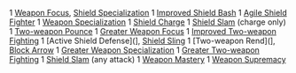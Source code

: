 

   1 [Weapon Focus](http://www.d20srd.org/srd/feats.htm#weaponFocus), [Shield Specialization]()
   1 [Improved Shield Bash](http://www.d20srd.org/srd/feats.htm#improvedShieldBash)
   1 [Agile Shield Fighter]()
   1 [Weapon Specialization](http://www.d20srd.org/srd/feats.htm#weaponSpecialization)
   1 [Shield Charge]()
   1 [Shield Slam](http://dndtools.eu/feats/complete-warrior--61/shield-slam--2592/) (charge only)
   1 [Two-weapon Pounce]()
   1 [Greater Weapon Focus](http://www.d20srd.org/srd/feats.htm#greaterWeaponFocus)
   1 [Improved Two-weapon Fighting](http://www.d20srd.org/srd/feats.htm#improvedTwoWeaponFighting)
   1 [Active Shield Defense](], [Shield Sling](http://dndtools.eu/feats/players-handbook-ii--80/shield-sling--2593/)
   1 [Two-weapon Rend](], [Block Arrow]()
   1 [Greater Weapon Specialization](http://www.d20srd.org/srd/feats.htm#greaterWeaponSpecialization)
   1 [Greater Two-weapon Fighting](http://www.d20srd.org/srd/feats.htm#greaterTwoWeaponFighting)
   1 [Shield Slam](http://dndtools.eu/feats/complete-warrior--61/shield-slam--2592/) (any attack)
   1 [Weapon Mastery]()
   1 [Weapon Supremacy]()
   
   